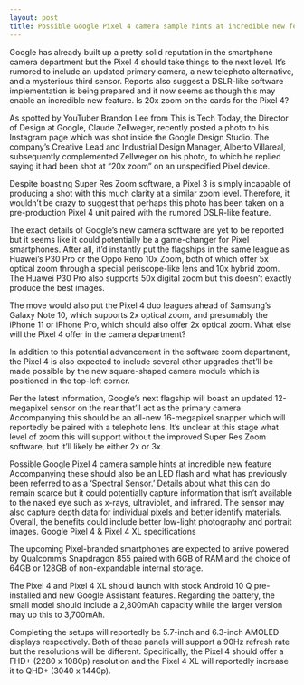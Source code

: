 ```yaml
---
layout: post
title: Possible Google Pixel 4 camera sample hints at incredible new feature
---
```


Google has already built up a pretty solid reputation in the smartphone camera department but the Pixel 4 should take things to the next level. It’s rumored to include an updated primary camera, a new telephoto alternative, and a mysterious third sensor. Reports also suggest a DSLR-like software implementation is being prepared and it now seems as though this may enable an incredible new feature.
Is 20x zoom on the cards for the Pixel 4?

As spotted by YouTuber Brandon Lee from This is Tech Today, the Director of Design at Google, Claude Zellweger, recently posted a photo to his Instagram page which was shot inside the Google Design Studio. The company’s Creative Lead and Industrial Design Manager, Alberto Villareal, subsequently complemented Zellweger on his photo, to which he replied saying it had been shot at “20x zoom” on an unspecified Pixel device.

Despite boasting Super Res Zoom software, a Pixel 3 is simply incapable of producing a shot with this much clarity at a similar zoom level. Therefore, it wouldn’t be crazy to suggest that perhaps this photo has been taken on a pre-production Pixel 4 unit paired with the rumored DSLR-like feature. 



The exact details of Google’s new camera software are yet to be reported but it seems like it could potentially be a game-changer for Pixel smartphones. After all, it’d instantly put the flagships in the same league as Huawei’s P30 Pro or the Oppo Reno 10x Zoom, both of which offer 5x optical zoom through a special periscope-like lens and 10x hybrid zoom. The Huawei P30 Pro also supports 50x digital zoom but this doesn’t exactly produce the best images.

The move would also put the Pixel 4 duo leagues ahead of Samsung’s Galaxy Note 10, which supports 2x optical zoom, and presumably the iPhone 11 or iPhone Pro, which should also offer 2x optical zoom.
What else will the Pixel 4 offer in the camera department?

In addition to this potential advancement in the software zoom department, the Pixel 4 is also expected to include several other upgrades that’ll be made possible by the new square-shaped camera module which is positioned in the top-left corner.

Per the latest information, Google’s next flagship will boast an updated 12-megapixel sensor on the rear that’ll act as the primary camera. Accompanying this should be an all-new 16-megapixel snapper which will reportedly be paired with a telephoto lens. It’s unclear at this stage what level of zoom this will support without the improved Super Res Zoom software, but it’ll likely be either 2x or 3x.

Possible Google Pixel 4 camera sample hints at incredible new feature
Accompanying these should also be an LED flash and what has previously been referred to as a ‘Spectral Sensor.’ Details about what this can do remain scarce but it could potentially capture information that isn’t available to the naked eye such as x-rays, ultraviolet, and infrared. The sensor may also capture depth data for individual pixels and better identify materials. Overall, the benefits could include better low-light photography and portrait images.
Google Pixel 4 & Pixel 4 XL specifications

The upcoming Pixel-branded smartphones are expected to arrive powered by Qualcomm’s Snapdragon 855 paired with 6GB of RAM and the choice of 64GB or 128GB of non-expandable internal storage. 

The Pixel 4 and Pixel 4 XL should launch with stock Android 10 Q pre-installed and new Google Assistant features. Regarding the battery, the small model should include a 2,800mAh capacity while the larger version may up this to 3,700mAh.

Completing the setups will reportedly be 5.7-inch and 6.3-inch AMOLED displays respectively. Both of these panels will support a 90Hz refresh rate but the resolutions will be different. Specifically, the Pixel 4 should offer a FHD+ (2280 x 1080p) resolution and the Pixel 4 XL will reportedly increase it to QHD+ (3040 x 1440p).

